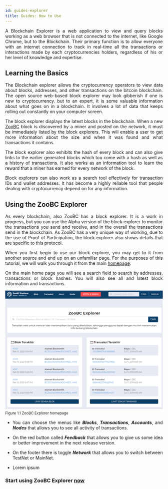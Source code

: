 ```yaml
---
id: guides-explorer
title: Guides: How to Use
---
```


<div align="justify">

A Blockchain Explorer is a web application to view and query blocks working as a web browser that is
not connected to the internet, like Google Chrome, but to the Blockchain. Their primary function is
to allow everyone with an internet connection to track in real-time all the transactions or interactions
made by each cryptocurrencies holders, regardless of his or her level of knowledge and expertise.

## Learning the Basics

The Blockchain explorer allows the cryptocurrency operators to view data about blocks, addresses, and
other transactions on the bitcoin blockchain. The open source web-based block explorer may look
gibberish if one is new to cryptocurrency. but to an expert, it is some valuable information about
what goes on in a blockchain. It involves a lot of data that keeps rolling out constantly on your
computer screen.

The block explorer displays the latest blocks in the blockchain. When a new [ZooBC](https://zoobc.net/blocks)
block is discovered by a miner and posted on the network, it must be immediately listed by the block
explorers. This will enable a user to get more information about the size and when it was found and
what transactions it contains.

The block explorer also exhibits the hash of every block and can also give links to the earlier
generated blocks which too come with a hash as well as a history of transactions. It also works
as an information tool to learn the reward that a miner has earned for every network of the block.

Block explorers can also work as a search tool effectively for transaction IDs and wallet addresses.
It has become a highly reliable tool that people dealing with cryptocurrency depend on for any
information.

## Using the ZooBC Explorer

As every blockchain, also ZooBC has a block explorer. It is a work in progress, but you can use
the Alpha version of the block explorer to monitor the transactions you send and receive, and in
the overall the transactions send in the blockchain. As ZooBC has a very unique way of working,
due to the use of Proof of Participation, the block explorer also shows details that are specific
to this protocol.

When you first begin to use our block explorer, you may get to it from another source and end up on
an unfamiliar page. For the purposes of this tutorial, we will walk you through it from the main
[homepage](https://zoobc.net).

On the main home page you will see a search field to search by addresses, transactions or block hashes.
You will also see all and latest block information and transactions.

![Figure 1.1 ZooBC Explorer homepage.](assets/img/zoobc_explorer_homepage.png)
<small class="figure">Figure 1.1 ZooBC Explorer homepage</small>

* You can choose the menus like **_Blocks_**, **_Transactions_**, **_Accounts_**, and **_Nodes_**
that allows you to see all activity of transactions.

* On the red button called **_Feedback_** that allows you to give us some idea or better improvement
in the next release version.

* On the footer there is toggle **_Network_** that allows you to switch between TestNet or MainNet.

* Lorem ipsum

### Start using ZooBC Explorer [now](https://zoobc.net)

</div>